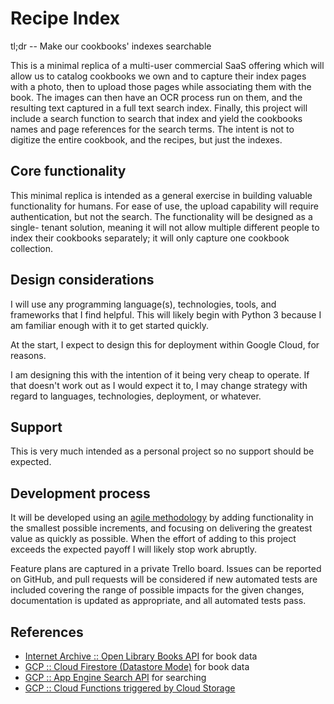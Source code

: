 # Recipe Index
tl;dr -- Make our cookbooks' indexes searchable

This is a minimal replica of a multi-user commercial SaaS offering which will allow us to catalog cookbooks we own and
to capture their index pages with a photo, then to upload those pages while associating them with the book. The images
can then have an OCR process run on them, and the resulting text captured in a full text search index. Finally, this
project will include a search function to search that index and yield the cookbooks names and page references for the
search terms. The intent is not to digitize the entire cookbook, and the recipes, but just the indexes.

## Core functionality
This minimal replica is intended as a general exercise in building valuable functionality for humans. For ease of use,
the upload capability will require authentication, but not the search. The functionality will be designed as a single-
tenant solution, meaning it will not allow multiple different people to index their cookbooks separately; it will only
capture one cookbook collection.

## Design considerations
I will use any programming language(s), technologies, tools, and frameworks that I find helpful. This will likely begin
with Python 3 because I am familiar enough with it to get started quickly.

At the start, I expect to design this for deployment within Google Cloud, for reasons.

I am designing this with the intention of it being very cheap to operate. If that doesn't work out as I would expect it
to, I may change strategy with regard to languages, technologies, deployment, or whatever.

## Support
This is very much intended as a personal project so no support should be expected.

## Development process
It will be developed using an [agile methodology](https://modernagile.org) by adding functionality in the smallest
possible increments, and focusing on delivering the greatest value as quickly as possible. When the effort of adding to
this project exceeds the expected payoff I will likely stop work abruptly.

Feature plans are captured in a private Trello board. Issues can be reported on GitHub, and pull requests will be
considered if new automated  tests are included covering the range of possible impacts for the given changes,
documentation is updated as appropriate, and all automated tests pass.

## References
* [Internet Archive :: Open Library Books API](https://openlibrary.org/dev/docs/api/books) for book data
* [GCP :: Cloud Firestore (Datastore Mode)](https://cloud.google.com/firestore/docs/) for book data
* [GCP :: App Engine Search API](https://cloud.google.com/appengine/docs/standard/python/search/) for searching
* [GCP :: Cloud Functions triggered by Cloud Storage](https://cloud.google.com/functions/docs/calling/storage)
